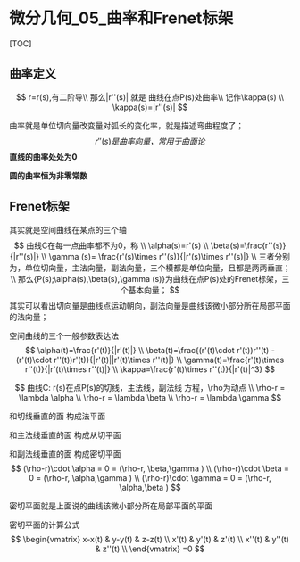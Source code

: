 # 微分几何_05_曲率和Frenet标架

[TOC] 

## 曲率定义

$$
r=r(s),有二阶导\\
那么|r''(s)| 就是 曲线在点P(s)处曲率\\
记作\kappa(s)
\\
\kappa(s)=|r''(s)|
$$

曲率就是单位切向量改变量对弧长的变化率，就是描述弯曲程度了；
$$
r''(s)是曲率向量，常用于曲面论
$$
**直线的曲率处处为0**

**圆的曲率恒为非零常数**



## Frenet标架

其实就是空间曲线在某点的三个轴
$$
曲线C在每一点曲率都不为0，称
\\
\alpha(s)=r'(s)
\\
\beta(s)=\frac{r''(s)}{|r''(s)|}
\\
\gamma (s)= \frac{r'(s)\times r''(s)}{|r'(s)\times r''(s)|}
\\
三者分别为，单位切向量，主法向量，副法向量，三个模都是单位向量，且都是两两垂直；
\\
那么{P(s);\alpha(s),\beta(s),\gamma (s)}为曲线在点P(s)处的Frenet标架，三个基本向量；
$$
 其实可以看出切向量是曲线点运动朝向，副法向量是曲线该微小部分所在局部平面的法向量；

空间曲线的三个一般参数表达法
$$
\alpha(t)=\frac{r'(t)}{|r'(t)|}
\\
\beta(t)=\frac{(r'(t)\cdot r'(t))r''(t) - (r'(t)\cdot r''(t))r'(t)}{|r'(t)||r'(t)\times r''(t)|}
\\
\gamma(t)=\frac{r'(t)\times r''(t)}{|r'(t)\times r''(t)|}
\\
\kappa=\frac{r'(t)\times r''(t)}{|r'(t)|^3}
$$



$$
曲线C: r(s)在点P(s)的切线，主法线，副法线 方程，\rho为动点
\\
\rho-r = \lambda \alpha
\\
\rho-r = \lambda \beta
\\
\rho-r = \lambda \gamma
$$




和切线垂直的面 构成法平面

和主法线垂直的面 构成从切平面

和副法线垂直的面 构成密切平面
$$
(\rho-r)\cdot \alpha = 0  = (\rho-r, \beta,\gamma )
\\
(\rho-r)\cdot \beta = 0  = (\rho-r, \alpha,\gamma )
\\
(\rho-r)\cdot \gamma = 0  = (\rho-r, \alpha,\beta )
$$

密切平面就是上面说的曲线该微小部分所在局部平面的平面

密切平面的计算公式
$$
\begin{vmatrix}
x-x(t) & y-y(t) & z-z(t) \\
x'(t) & y'(t) & z'(t) \\
x''(t) & y''(t) & z''(t) \\
\end{vmatrix}
=0
$$

























